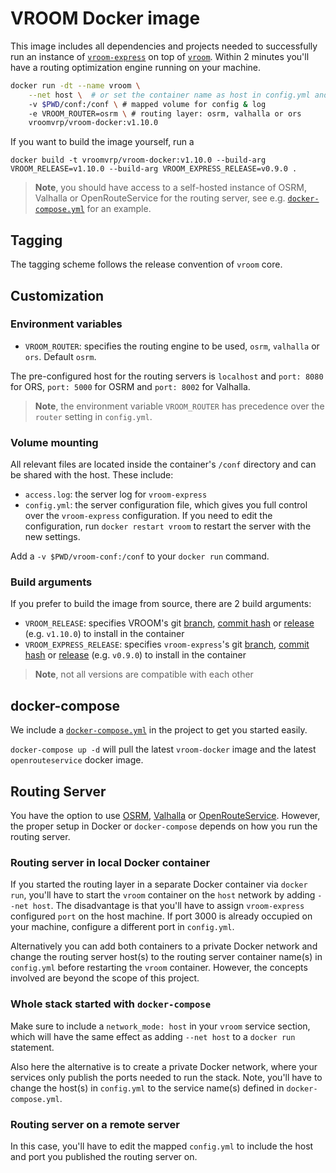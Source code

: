 # VROOM Docker image

This image includes all dependencies and projects needed to successfully run an instance of [`vroom-express`](https://github.com/VROOM-Project/vroom-express) on top of [`vroom`](https://github.com/VROOM-Project/vroom). Within 2 minutes you'll have a routing optimization engine running on your machine.

```bash
docker run -dt --name vroom \
    --net host \  # or set the container name as host in config.yml and use --port 3000:3000 instead, see below
    -v $PWD/conf:/conf \ # mapped volume for config & log
    -e VROOM_ROUTER=osrm \ # routing layer: osrm, valhalla or ors
    vroomvrp/vroom-docker:v1.10.0
```

If you want to build the image yourself, run a

`docker build -t vroomvrp/vroom-docker:v1.10.0 --build-arg VROOM_RELEASE=v1.10.0 --build-arg VROOM_EXPRESS_RELEASE=v0.9.0 .`

> **Note**, you should have access to a self-hosted instance of OSRM, Valhalla or OpenRouteService for the routing server, see e.g. [`docker-compose.yml`](docker-compose.yml) for an example.

## Tagging

The tagging scheme follows the release convention of `vroom` core.

## Customization

### Environment variables

- `VROOM_ROUTER`: specifies the routing engine to be used, `osrm`, `valhalla` or `ors`. Default `osrm`.

The pre-configured host for the routing servers is `localhost` and `port: 8080` for ORS, `port: 5000` for OSRM and `port: 8002` for Valhalla.

> **Note**, the environment variable `VROOM_ROUTER` has precedence over the `router` setting in `config.yml`.

### Volume mounting

All relevant files are located inside the container's `/conf` directory and can be shared with the host. These include:

- `access.log`: the server log for `vroom-express`
- `config.yml`: the server configuration file, which gives you full control over the `vroom-express` configuration. If you need to edit the configuration, run `docker restart vroom` to restart the server with the new settings.

Add a `-v $PWD/vroom-conf:/conf` to your `docker run` command.

### Build arguments

If you prefer to build the image from source, there are 2 build arguments:

- `VROOM_RELEASE`: specifies VROOM's git [branch](https://github.com/VROOM-Project/vroom/branches), [commit hash](https://github.com/VROOM-Project/vroom/commits/master) or [release](https://github.com/VROOM-Project/vroom/releases) (e.g. `v1.10.0`) to install in the container
- `VROOM_EXPRESS_RELEASE`: specifies `vroom-express`'s git [branch](https://github.com/VROOM-Project/vroom-express/branches), [commit hash](https://github.com/VROOM-Project/vroom-express/commits/master) or [release](https://github.com/VROOM-Project/vroom-express/releases) (e.g. `v0.9.0`) to install in the container

> **Note**, not all versions are compatible with each other

## docker-compose

We include a [`docker-compose.yml`](docker-compose.yml) in the project to get you started easily.

`docker-compose up -d` will pull the latest `vroom-docker` image and the latest `openrouteservice` docker image.

## Routing Server

You have the option to use [OSRM](https://github.com/Project-OSRM/osrm-backend), [Valhalla](https://github.com/valhalla/valhalla) or [OpenRouteService](https://github.com/GIScience/openrouteservice). However, the proper setup in Docker or `docker-compose` depends on how you run the routing server.

### Routing server in local Docker container

If you started the routing layer in a separate Docker container via `docker run`, you'll have to start the `vroom` container on the `host` network by adding `--net host`. The disadvantage is that you'll have to assign `vroom-express` configured `port` on the host machine. If port 3000 is already occupied on your machine, configure a different port in `config.yml`.

Alternatively you can add both containers to a private Docker network and change the routing server host(s) to the routing server container name(s) in `config.yml` before restarting the `vroom` container. However, the concepts involved are beyond the scope of this project.

### Whole stack started with `docker-compose`

Make sure to include a `network_mode: host` in your `vroom` service section, which will have the same effect as adding `--net host` to a `docker run` statement.

Also here the alternative is to create a private Docker network, where your services only publish the ports needed to run the stack. Note, you'll have to change the host(s) in `config.yml` to the service name(s) defined in `docker-compose.yml`.

### Routing server on a remote server

In this case, you'll have to edit the mapped `config.yml` to include the host and port you published the routing server on.
